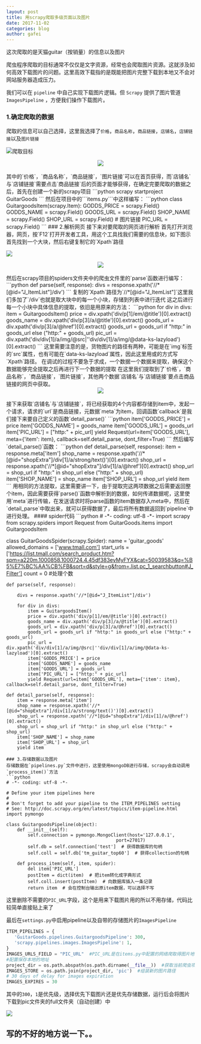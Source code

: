 ```yaml
---
layout: post
title: 用scrapy爬取多级页面以及图片
date: 2017-11-02
categories: blog
author: gafei
---
```


这次爬取的是天猫guitar（按销量）的信息以及图片  

爬虫程序爬取的目标通常不仅仅是文字资源，经常也会爬取图片资源。这就涉及如何高效下载图片的问题。这里高效下载指的是既能把图片完整下载到本地又不会对网站服务器造成压力。  

我们可以在 `pipeline` 中自己实现下载图片逻辑。但 `Scrapy` 提供了图片管道 `ImagesPipeline` ，方便我们操作下载图片。

### 1.确定爬取的数据
爬取的信息可以自己选择，这里我选择了`价格`，`商品名称`，`商品链接`，`店铺名`，`店铺链接`以及`图片链接`

![爬取目标](http://oyvmbp6uy.bkt.clouddn.com/20171102_1.png)
<center>
  <img src="http://oyvmbp6uy.bkt.clouddn.com/20171102_2.png"/>
</center>
<br>
其中的`价格`，`商品名称`，`商品链接`，`图片链接`可以在首页获得，而`店铺名`与`店铺链接`需要点击`商品链接`后的页面才能够获得，在确定完要爬取的数据之后，首先在创建一个新的scrapy项目
```python
scrapy startproject GuitarGoods
```
然后在项目中的```items.py```中这样编写：
```python
class GuitargoodsItem(scrapy.Item):
    GODDS_PRICE = scrapy.Field()
    GODDS_NAME = scrapy.Field()
    GOODS_URL = scrapy.Field()
    SHOP_NAME = scrapy.Field()
    SHOP_URL = scrapy.Field()
    # 图片链接
    PIC_URL = scrapy.Field()
```
### 2.解析网页
接下来对要爬取的网页进行解析  
首先打开浏览器，网页，按`F12`打开开发者工具，用这个工具找我们需要的信息块，如下图示首先找到一个大块，然后右键复制它的`Xpath`路径

![](http://oyvmbp6uy.bkt.clouddn.com/20171102_3.png)
<center>
  <img src="http://oyvmbp6uy.bkt.clouddn.com/20171102_4.jpg"/>
</center>
<br>
然后在scrapy项目的spiders文件夹中的爬虫文件里的`parse`函数进行编写：
```python
def parse(self, response):
    divs = response.xpath('//*[@id="J_ItemList"]/div')
```
复制的`Xpath`路径为`//*[@id="J_ItemList"]`这里我们多加了`/div`也就是取大块中的每一个小块，存储到列表中进行迭代  
这之后进行每一个小块中具体信息的提取，依旧是用原来的方法：
```python
for div in divs:
    item = GuitargoodsItem()
    price = div.xpath('div/p[1]/em/@title')[0].extract()
    goods_name = div.xpath('div/p[3]/a/@title')[0].extract()
    goods_url = div.xpath('div/p[3]/a/@href')[0].extract()
    goods_url = goods_url if "http:" in goods_url else ("http:" + goods_url)
    pic_url = div.xpath('div/div[1]/a/img/@src|''div/div[1]/a/img/@data-ks-lazyload')[0].extract()
```
这里需要注意的是，货物图片的路径有两种，可能是在`img`标签的`src`属性，也有可能在`data-ks-lazyload`属性，因此这里用或的方式写`Xpath`路径。  
在调试的过程不要急于求成，一个数据一个数据来提取，确保这个数据能够完全提取之后再进行下一个数据的提取  
在这里我们提取到了`价格`，`商品名称`，`商品链接`，`图片链接`，其他两个数据`店铺名`与`店铺链接`要点击商品链接的网页中获取。  
<center>
  <img src="http://oyvmbp6uy.bkt.clouddn.com/20171102_5.jpg"/>
</center>
<br>
接下来获取`店铺名`与`店铺链接`，将已经获取的4个内容都存储到item中，发起一个请求，请求的`url`是商品链接，元数据`meta`为item，回调函数`callback`是我们接下来要自己定义的函数`detail_parse()`
```python
item['GODDS_PRICE'] = price
item['GODDS_NAME'] = goods_name
item['GOODS_URL'] = goods_url
item['PIC_URL'] = ["http:" + pic_url]
yield Request(url=item['GOODS_URL'], meta={'item': item}, callback=self.detail_parse, dont_filter=True)
```
然后编写`detail_parse()`函数：
```python
def detail_parse(self, response):
    item = response.meta['item']
    shop_name = response.xpath('//*[@id="shopExtra"]/div[1]/a/strong/text()')[0].extract()
    shop_url = response.xpath('//*[@id="shopExtra"]/div[1]/a/@href')[0].extract()
    shop_url = shop_url if "http:" in shop_url else ("http:" + shop_url)
    item['SHOP_NAME'] = shop_name
    item['SHOP_URL'] = shop_url
    yield item
```
用相同的方法提取，这里需要讲一下，由于提取完这两项数据之后需要返回整个item，因此需要获得`parse()`函数中解析到的数据，如何传递数据呢，这里使用`meta`进行传输，在发送请求时将parse函数的item数据存入meta中，然后在`detail_parse`中取出来，就可以获得数据了，最后将所有数据返回到`pipeline`中进行处理。  
#### spider代码
```python
# -*- coding: utf-8 -*-
import scrapy
from scrapy.spiders import Request
from GuitarGoods.items import GuitargoodsItem

class GuitarGoodsSpider(scrapy.Spider):
    name = 'guitar_goods'
    allowed_domains = ['www.tmall.com']
    start_urls = ['https://list.tmall.com/search_product.htm?spm=a220m.1000858.1000724.4.45df383eyMyFYX&cat=50039583&q=%B5%E7%BC%AA%CB%FB&sort=d&style=g&from=.list.pc_1_searchbutton#J_Filter']
    count = 0 #处理个数


    def parse(self, response):

        divs = response.xpath('//*[@id="J_ItemList"]/div')

        for div in divs:
            item = GuitargoodsItem()
            price = div.xpath('div/p[1]/em/@title')[0].extract()
            goods_name = div.xpath('div/p[3]/a/@title')[0].extract()
            goods_url = div.xpath('div/p[3]/a/@href')[0].extract()
            goods_url = goods_url if "http:" in goods_url else ("http:" + goods_url)
            pic_url = div.xpath('div/div[1]/a/img/@src|''div/div[1]/a/img/@data-ks-lazyload')[0].extract()
            item['GODDS_PRICE'] = price
            item['GODDS_NAME'] = goods_name
            item['GOODS_URL'] = goods_url
            item['PIC_URL'] = ["http:" + pic_url]
            yield Request(url=item['GOODS_URL'], meta={'item': item}, callback=self.detail_parse, dont_filter=True)

    def detail_parse(self, response):
        item = response.meta['item']
        shop_name = response.xpath('//*[@id="shopExtra"]/div[1]/a/strong/text()')[0].extract()
        shop_url = response.xpath('//*[@id="shopExtra"]/div[1]/a/@href')[0].extract()
        shop_url = shop_url if "http:" in shop_url else ("http:" + shop_url)
        item['SHOP_NAME'] = shop_name
        item['SHOP_URL'] = shop_url
        yield item
```
### 3.存储数据以及图片
存储数据在`pipelines.py`文件中进行，这里使用mongoDB进行存储，scrapy会自动调用`process_item()`方法
```python
# -*- coding: utf-8 -*-

# Define your item pipelines here
#
# Don't forget to add your pipeline to the ITEM_PIPELINES setting
# See: http://doc.scrapy.org/en/latest/topics/item-pipeline.html
import pymongo

class GuitargoodsPipeline(object):
    def __init__(self):
        self.connection = pymongo.MongoClient(host='127.0.0.1',
                                         port=27017)
        self.db = self.connection['test']  # 获得数据库的句柄
        self.coll = self.db['tm_guitar_top60']  # 获得collection的句柄

    def process_item(self, item, spider):
        del item['PIC_URL']
        postItem = dict(item)  # 把item转化成字典形式
        self.coll.insert(postItem)  # 向数据库插入一条记录
        return item  # 会在控制台输出原item数据，可以选择不写
```
这里删除不需要的`PIC_URL`字段，这个是用来下载图片用的所以不用存储，代码比较简单直接贴上来了  

最后在`settings.py`中启用pipeline以及自带的存储图片的`ImagesPipeline`
```python
ITEM_PIPELINES = {
   'GuitarGoods.pipelines.GuitargoodsPipeline': 300,
   'scrapy.pipelines.images.ImagesPipeline': 1,
}
IMAGES_URLS_FIELD = "PIC_URL"  #PIC_URL是在items.py中配置的网络爬取得图片地址
#配置保存本地的地址
project_dir = os.path.abspath(os.path.dirname(__file__))  #获取当前爬虫项目的绝对路径
IMAGES_STORE = os.path.join(project_dir, 'pic')  #组装新的图片路径
# 30 days of delay for images expiration
IMAGES_EXPIRES = 30
```
其中的`300`，`1`是优先级，选择优先下载图片还是优先存储数据，运行后会将图片下载到pic文件夹的full文件夹（自动创建）中  

![](http://oyvmbp6uy.bkt.clouddn.com/20171102_6.jpg)

## 写的不好的地方说一下。。
